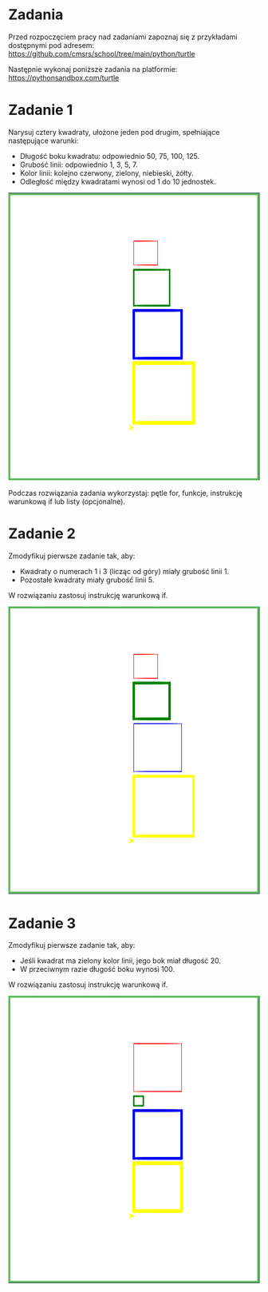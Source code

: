 # Zadania

Przed rozpoczęciem pracy nad zadaniami zapoznaj się z przykładami dostępnymi pod adresem:
https://github.com/cmsrs/school/tree/main/python/turtle

Następnie wykonaj poniższe zadania na platformie:
https://pythonsandbox.com/turtle


# Zadanie 1

Narysuj cztery kwadraty, ułożone jeden pod drugim, spełniające następujące warunki:

- Długość boku kwadratu: odpowiednio 50, 75, 100, 125.
- Grubość linii: odpowiednio 1, 3, 5, 7.
- Kolor linii: kolejno czerwony, zielony, niebieski, żółty.
- Odległość między kwadratami wynosi od 1 do 10 jednostek.

<img src="./img/task1.png" />

Podczas rozwiązania zadania wykorzystaj: pętle for, funkcje, instrukcję warunkową if lub listy (opcjonalne).


# Zadanie 2

Zmodyfikuj pierwsze zadanie tak, aby:

- Kwadraty o numerach 1 i 3 (licząc od góry) miały grubość linii 1.
- Pozostałe kwadraty miały grubość linii 5.

W rozwiązaniu zastosuj instrukcję warunkową if.

<img src="./img/task2.png" />

# Zadanie 3

Zmodyfikuj pierwsze zadanie tak, aby:

- Jeśli kwadrat ma zielony kolor linii, jego bok miał długość 20.
- W przeciwnym razie długość boku wynosi 100.

W rozwiązaniu zastosuj instrukcję warunkową if.

<img src="./img/task3.png" />
